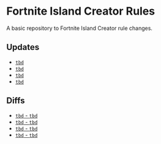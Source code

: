 # Fortnite Island Creator Rules

A basic repository to Fortnite Island Creator rule changes.

## Updates

- [`tbd`]()
- [`tbd`]()
- [`tbd`]()
- [`tbd`]()

## Diffs

- [`tbd` - `tbd`]()
- [`tbd` - `tbd`]()
- [`tbd` - `tbd`]()
- [`tbd` - `tbd`]()
